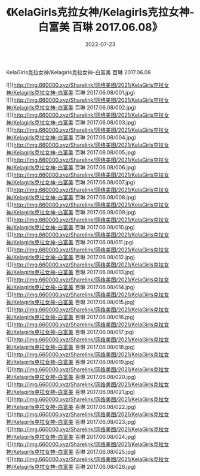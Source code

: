 ﻿---
layout: post
title:  《KelaGirls克拉女神/Kelagirls克拉女神-白富美 百琳 2017.06.08》
date:   2022-07-23
img: http://img.660000.xyz/Sharelink/网络美图/2021/KelaGirls克拉女神/Kelagirls克拉女神-白富美 百琳 2017.06.08/000.jpg
categories: [美女, 清纯, 唯美]
---

KelaGirls克拉女神/Kelagirls克拉女神-白富美 百琳 2017.06.08

 ![](http://img.660000.xyz/Sharelink/网络美图/2021/KelaGirls克拉女神/Kelagirls克拉女神-白富美 百琳 2017.06.08/001.jpg) <br>![](http://img.660000.xyz/Sharelink/网络美图/2021/KelaGirls克拉女神/Kelagirls克拉女神-白富美 百琳 2017.06.08/002.jpg) <br>![](http://img.660000.xyz/Sharelink/网络美图/2021/KelaGirls克拉女神/Kelagirls克拉女神-白富美 百琳 2017.06.08/003.jpg) <br>![](http://img.660000.xyz/Sharelink/网络美图/2021/KelaGirls克拉女神/Kelagirls克拉女神-白富美 百琳 2017.06.08/004.jpg) <br>![](http://img.660000.xyz/Sharelink/网络美图/2021/KelaGirls克拉女神/Kelagirls克拉女神-白富美 百琳 2017.06.08/005.jpg) <br>![](http://img.660000.xyz/Sharelink/网络美图/2021/KelaGirls克拉女神/Kelagirls克拉女神-白富美 百琳 2017.06.08/006.jpg) <br>![](http://img.660000.xyz/Sharelink/网络美图/2021/KelaGirls克拉女神/Kelagirls克拉女神-白富美 百琳 2017.06.08/007.jpg) <br>![](http://img.660000.xyz/Sharelink/网络美图/2021/KelaGirls克拉女神/Kelagirls克拉女神-白富美 百琳 2017.06.08/008.jpg) <br>![](http://img.660000.xyz/Sharelink/网络美图/2021/KelaGirls克拉女神/Kelagirls克拉女神-白富美 百琳 2017.06.08/009.jpg) <br>![](http://img.660000.xyz/Sharelink/网络美图/2021/KelaGirls克拉女神/Kelagirls克拉女神-白富美 百琳 2017.06.08/010.jpg) <br>![](http://img.660000.xyz/Sharelink/网络美图/2021/KelaGirls克拉女神/Kelagirls克拉女神-白富美 百琳 2017.06.08/011.jpg) <br>![](http://img.660000.xyz/Sharelink/网络美图/2021/KelaGirls克拉女神/Kelagirls克拉女神-白富美 百琳 2017.06.08/012.jpg) <br>![](http://img.660000.xyz/Sharelink/网络美图/2021/KelaGirls克拉女神/Kelagirls克拉女神-白富美 百琳 2017.06.08/013.jpg) <br>![](http://img.660000.xyz/Sharelink/网络美图/2021/KelaGirls克拉女神/Kelagirls克拉女神-白富美 百琳 2017.06.08/014.jpg) <br>![](http://img.660000.xyz/Sharelink/网络美图/2021/KelaGirls克拉女神/Kelagirls克拉女神-白富美 百琳 2017.06.08/015.jpg) <br>![](http://img.660000.xyz/Sharelink/网络美图/2021/KelaGirls克拉女神/Kelagirls克拉女神-白富美 百琳 2017.06.08/016.jpg) <br>![](http://img.660000.xyz/Sharelink/网络美图/2021/KelaGirls克拉女神/Kelagirls克拉女神-白富美 百琳 2017.06.08/017.jpg) <br>![](http://img.660000.xyz/Sharelink/网络美图/2021/KelaGirls克拉女神/Kelagirls克拉女神-白富美 百琳 2017.06.08/018.jpg) <br>![](http://img.660000.xyz/Sharelink/网络美图/2021/KelaGirls克拉女神/Kelagirls克拉女神-白富美 百琳 2017.06.08/019.jpg) <br>![](http://img.660000.xyz/Sharelink/网络美图/2021/KelaGirls克拉女神/Kelagirls克拉女神-白富美 百琳 2017.06.08/020.jpg) <br>![](http://img.660000.xyz/Sharelink/网络美图/2021/KelaGirls克拉女神/Kelagirls克拉女神-白富美 百琳 2017.06.08/021.jpg) <br>![](http://img.660000.xyz/Sharelink/网络美图/2021/KelaGirls克拉女神/Kelagirls克拉女神-白富美 百琳 2017.06.08/022.jpg) <br>![](http://img.660000.xyz/Sharelink/网络美图/2021/KelaGirls克拉女神/Kelagirls克拉女神-白富美 百琳 2017.06.08/023.jpg) <br>![](http://img.660000.xyz/Sharelink/网络美图/2021/KelaGirls克拉女神/Kelagirls克拉女神-白富美 百琳 2017.06.08/024.jpg) <br>![](http://img.660000.xyz/Sharelink/网络美图/2021/KelaGirls克拉女神/Kelagirls克拉女神-白富美 百琳 2017.06.08/025.jpg) <br>![](http://img.660000.xyz/Sharelink/网络美图/2021/KelaGirls克拉女神/Kelagirls克拉女神-白富美 百琳 2017.06.08/026.jpg) <br>